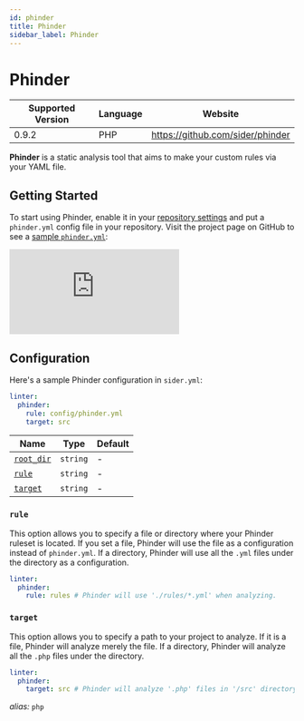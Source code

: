 ```yaml
---
id: phinder
title: Phinder
sidebar_label: Phinder
---
```


# Phinder

| Supported Version | Language | Website                          |
| ----------------- | -------- | -------------------------------- |
| 0.9.2             | PHP      | https://github.com/sider/phinder |

**Phinder** is a static analysis tool that aims to make your custom rules via your YAML file.

## Getting Started

To start using Phinder, enable it in your [repository settings](../../getting-started/repository-settings.md) and put a `phinder.yml` config file in your repository.
Visit the project page on GitHub to see a [sample `phinder.yml`](https://github.com/sider/phinder/blob/HEAD/sample/phinder.yml):

<div className="Video">
  <iframe src="https://www.youtube.com/embed/ErHtinxR3ns" frameBorder="0" allowFullScreen></iframe>
</div>

## Configuration

Here's a sample Phinder configuration in `sider.yml`:

```yaml
linter:
  phinder:
    rule: config/phinder.yml
    target: src
```

| Name                                                                                  | Type     | Default |
| ------------------------------------------------------------------------------------- | -------- | ------- |
| [`root_dir`](../../getting-started/custom-configuration.md#linteranalyzer_idroot_dir) | `string` | -       |
| [`rule`](#rule)                                                                       | `string` | -       |
| [`target`](#target)                                                                   | `string` | -       |

### `rule`

This option allows you to specify a file or directory where your Phinder ruleset is located.
If you set a file, Phinder will use the file as a configuration instead of `phinder.yml`.
If a directory, Phinder will use all the `.yml` files under the directory as a configuration.

```yaml
linter:
  phinder:
    rule: rules # Phinder will use './rules/*.yml' when analyzing.
```

### `target`

This option allows you to specify a path to your project to analyze.
If it is a file, Phinder will analyze merely the file.
If a directory, Phinder will analyze all the `.php` files under the directory.

```yaml
linter:
  phinder:
    target: src # Phinder will analyze '.php' files in '/src' directory.
```

_alias:_ `php`
